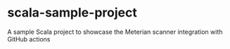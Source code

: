 # scala-sample-project
A sample Scala project to showcase the Meterian scanner integration with GitHub actions
